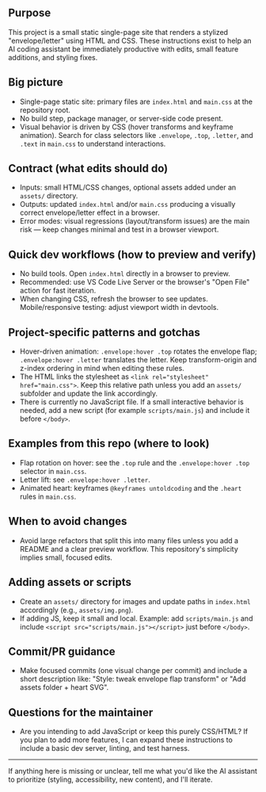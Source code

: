 ## Purpose

This project is a small static single-page site that renders a stylized "envelope/letter" using HTML and CSS. These instructions exist to help an AI coding assistant be immediately productive with edits, small feature additions, and styling fixes.

## Big picture

- Single-page static site: primary files are `index.html` and `main.css` at the repository root.
- No build step, package manager, or server-side code present.
- Visual behavior is driven by CSS (hover transforms and keyframe animation). Search for class selectors like `.envelope`, `.top`, `.letter`, and `.text` in `main.css` to understand interactions.

## Contract (what edits should do)

- Inputs: small HTML/CSS changes, optional assets added under an `assets/` directory.
- Outputs: updated `index.html` and/or `main.css` producing a visually correct envelope/letter effect in a browser.
- Error modes: visual regressions (layout/transform issues) are the main risk — keep changes minimal and test in a browser viewport.

## Quick dev workflows (how to preview and verify)

- No build tools. Open `index.html` directly in a browser to preview.
- Recommended: use VS Code Live Server or the browser's "Open File" action for fast iteration.
- When changing CSS, refresh the browser to see updates. Mobile/responsive testing: adjust viewport width in devtools.

## Project-specific patterns and gotchas

- Hover-driven animation: `.envelope:hover .top` rotates the envelope flap; `.envelope:hover .letter` translates the letter. Keep transform-origin and z-index ordering in mind when editing these rules.
- The HTML links the stylesheet as `<link rel="stylesheet" href="main.css">`. Keep this relative path unless you add an `assets/` subfolder and update the link accordingly.
- There is currently no JavaScript file. If a small interactive behavior is needed, add a new script (for example `scripts/main.js`) and include it before `</body>`.

## Examples from this repo (where to look)

- Flap rotation on hover: see the `.top` rule and the `.envelope:hover .top` selector in `main.css`.
- Letter lift: see `.envelope:hover .letter`.
- Animated heart: keyframes `@keyframes untoldcoding` and the `.heart` rules in `main.css`.

## When to avoid changes

- Avoid large refactors that split this into many files unless you add a README and a clear preview workflow. This repository's simplicity implies small, focused edits.

## Adding assets or scripts

- Create an `assets/` directory for images and update paths in `index.html` accordingly (e.g., `assets/img.png`).
- If adding JS, keep it small and local. Example: add `scripts/main.js` and include `<script src="scripts/main.js"></script>` just before `</body>`.

## Commit/PR guidance

- Make focused commits (one visual change per commit) and include a short description like: "Style: tweak envelope flap transform" or "Add assets folder + heart SVG".

## Questions for the maintainer

- Are you intending to add JavaScript or keep this purely CSS/HTML? If you plan to add more features, I can expand these instructions to include a basic dev server, linting, and test harness.

---
If anything here is missing or unclear, tell me what you'd like the AI assistant to prioritize (styling, accessibility, new content), and I'll iterate.
